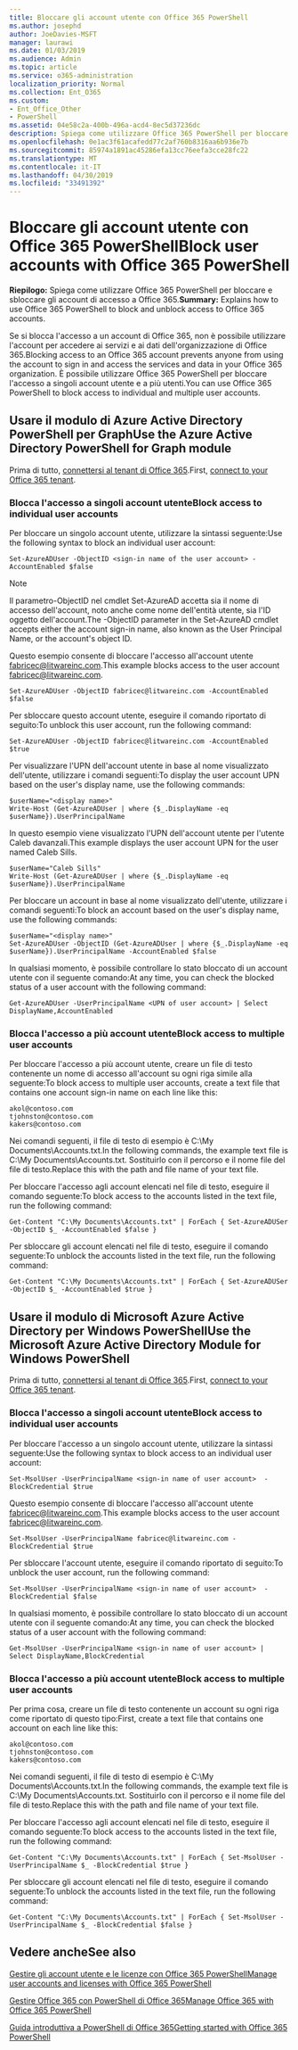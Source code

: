 ```yaml
---
title: Bloccare gli account utente con Office 365 PowerShell
ms.author: josephd
author: JoeDavies-MSFT
manager: laurawi
ms.date: 01/03/2019
ms.audience: Admin
ms.topic: article
ms.service: o365-administration
localization_priority: Normal
ms.collection: Ent_O365
ms.custom:
- Ent_Office_Other
- PowerShell
ms.assetid: 04e58c2a-400b-496a-acd4-8ec5d37236dc
description: Spiega come utilizzare Office 365 PowerShell per bloccare e sbloccare gli account di accesso a Office 365.
ms.openlocfilehash: 0e1ac3f61acafedd77c2af760b8316aa6b936e7b
ms.sourcegitcommit: 85974a1891ac45286efa13cc76eefa3cce28fc22
ms.translationtype: MT
ms.contentlocale: it-IT
ms.lasthandoff: 04/30/2019
ms.locfileid: "33491392"
---
```

# <a name="block-user-accounts-with-office-365-powershell"></a><span data-ttu-id="90f34-103">Bloccare gli account utente con Office 365 PowerShell</span><span class="sxs-lookup"><span data-stu-id="90f34-103">Block user accounts with Office 365 PowerShell</span></span>

<span data-ttu-id="90f34-104">**Riepilogo:**  Spiega come utilizzare Office 365 PowerShell per bloccare e sbloccare gli account di accesso a Office 365.</span><span class="sxs-lookup"><span data-stu-id="90f34-104">**Summary:**  Explains how to use Office 365 PowerShell to block and unblock access to Office 365 accounts.</span></span>
  
<span data-ttu-id="90f34-105">Se si blocca l'accesso a un account di Office 365, non è possibile utilizzare l'account per accedere ai servizi e ai dati dell'organizzazione di Office 365.</span><span class="sxs-lookup"><span data-stu-id="90f34-105">Blocking access to an Office 365 account prevents anyone from using the account to sign in and access the services and data in your Office 365 organization.</span></span> <span data-ttu-id="90f34-106">È possibile utilizzare Office 365 PowerShell per bloccare l'accesso a singoli account utente e a più utenti.</span><span class="sxs-lookup"><span data-stu-id="90f34-106">You can use Office 365 PowerShell to block access to individual and multiple user accounts.</span></span>

## <a name="use-the-azure-active-directory-powershell-for-graph-module"></a><span data-ttu-id="90f34-107">Usare il modulo di Azure Active Directory PowerShell per Graph</span><span class="sxs-lookup"><span data-stu-id="90f34-107">Use the Azure Active Directory PowerShell for Graph module</span></span>

<span data-ttu-id="90f34-108">Prima di tutto, [connettersi al tenant di Office 365](connect-to-office-365-powershell.md#connect-with-the-azure-active-directory-powershell-for-graph-module).</span><span class="sxs-lookup"><span data-stu-id="90f34-108">First, [connect to your Office 365 tenant](connect-to-office-365-powershell.md#connect-with-the-azure-active-directory-powershell-for-graph-module).</span></span>
 
### <a name="block-access-to-individual-user-accounts"></a><span data-ttu-id="90f34-109">Blocca l'accesso a singoli account utente</span><span class="sxs-lookup"><span data-stu-id="90f34-109">Block access to individual user accounts</span></span>

<span data-ttu-id="90f34-110">Per bloccare un singolo account utente, utilizzare la sintassi seguente:</span><span class="sxs-lookup"><span data-stu-id="90f34-110">Use the following syntax to block an individual user account:</span></span>
  
```
Set-AzureADUser -ObjectID <sign-in name of the user account> -AccountEnabled $false
```

> [!NOTE]
> <span data-ttu-id="90f34-111">Il parametro-ObjectID nel cmdlet Set-AzureAD accetta sia il nome di accesso dell'account, noto anche come nome dell'entità utente, sia l'ID oggetto dell'account.</span><span class="sxs-lookup"><span data-stu-id="90f34-111">The -ObjectID parameter in the Set-AzureAD cmdlet accepts either the account sign-in name, also known as the User Principal Name, or the account's object ID.</span></span> 
  
<span data-ttu-id="90f34-112">Questo esempio consente di bloccare l'accesso all'account utente fabricec@litwareinc.com.</span><span class="sxs-lookup"><span data-stu-id="90f34-112">This example blocks access to the user account fabricec@litwareinc.com.</span></span>
  
```
Set-AzureADUser -ObjectID fabricec@litwareinc.com -AccountEnabled $false
```

<span data-ttu-id="90f34-113">Per sbloccare questo account utente, eseguire il comando riportato di seguito:</span><span class="sxs-lookup"><span data-stu-id="90f34-113">To unblock this user account, run the following command:</span></span>
  
```
Set-AzureADUser -ObjectID fabricec@litwareinc.com -AccountEnabled $true
```

<span data-ttu-id="90f34-114">Per visualizzare l'UPN dell'account utente in base al nome visualizzato dell'utente, utilizzare i comandi seguenti:</span><span class="sxs-lookup"><span data-stu-id="90f34-114">To display the user account UPN based on the user's display name, use the following commands:</span></span>
  
```
$userName="<display name>"
Write-Host (Get-AzureADUser | where {$_.DisplayName -eq $userName}).UserPrincipalName

```

<span data-ttu-id="90f34-115">In questo esempio viene visualizzato l'UPN dell'account utente per l'utente Caleb davanzali.</span><span class="sxs-lookup"><span data-stu-id="90f34-115">This example displays the user account UPN for the user named Caleb Sills.</span></span>
  
```
$userName="Caleb Sills"
Write-Host (Get-AzureADUser | where {$_.DisplayName -eq $userName}).UserPrincipalName
```

<span data-ttu-id="90f34-116">Per bloccare un account in base al nome visualizzato dell'utente, utilizzare i comandi seguenti:</span><span class="sxs-lookup"><span data-stu-id="90f34-116">To block an account based on the user's display name, use the following commands:</span></span>
  
```
$userName="<display name>"
Set-AzureADUser -ObjectID (Get-AzureADUser | where {$_.DisplayName -eq $userName}).UserPrincipalName -AccountEnabled $false

```

<span data-ttu-id="90f34-117">In qualsiasi momento, è possibile controllare lo stato bloccato di un account utente con il seguente comando:</span><span class="sxs-lookup"><span data-stu-id="90f34-117">At any time, you can check the blocked status of a user account with the following command:</span></span>
  
```
Get-AzureADUser -UserPrincipalName <UPN of user account> | Select DisplayName,AccountEnabled
```

### <a name="block-access-to-multiple-user-accounts"></a><span data-ttu-id="90f34-118">Blocca l'accesso a più account utente</span><span class="sxs-lookup"><span data-stu-id="90f34-118">Block access to multiple user accounts</span></span>

<span data-ttu-id="90f34-119">Per bloccare l'accesso a più account utente, creare un file di testo contenente un nome di accesso all'account su ogni riga simile alla seguente:</span><span class="sxs-lookup"><span data-stu-id="90f34-119">To block access to multiple user accounts, create a text file that contains one account sign-in name on each line like this:</span></span>
    
  ```
akol@contoso.com
tjohnston@contoso.com
kakers@contoso.com
  ```

<span data-ttu-id="90f34-120">Nei comandi seguenti, il file di testo di esempio è C:\My Documents\Accounts.txt.</span><span class="sxs-lookup"><span data-stu-id="90f34-120">In the following commands, the example text file is C:\My Documents\Accounts.txt.</span></span> <span data-ttu-id="90f34-121">Sostituirlo con il percorso e il nome file del file di testo.</span><span class="sxs-lookup"><span data-stu-id="90f34-121">Replace this with the path and file name of your text file.</span></span>
  
<span data-ttu-id="90f34-122">Per bloccare l'accesso agli account elencati nel file di testo, eseguire il comando seguente:</span><span class="sxs-lookup"><span data-stu-id="90f34-122">To block access to the accounts listed in the text file, run the following command:</span></span>
    
```
Get-Content "C:\My Documents\Accounts.txt" | ForEach { Set-AzureADUSer -ObjectID $_ -AccountEnabled $false }
```

<span data-ttu-id="90f34-123">Per sbloccare gli account elencati nel file di testo, eseguire il comando seguente:</span><span class="sxs-lookup"><span data-stu-id="90f34-123">To unblock the accounts listed in the text file, run the following command:</span></span>
    
```
Get-Content "C:\My Documents\Accounts.txt" | ForEach { Set-AzureADUSer -ObjectID $_ -AccountEnabled $true }
```

## <a name="use-the-microsoft-azure-active-directory-module-for-windows-powershell"></a><span data-ttu-id="90f34-124">Usare il modulo di Microsoft Azure Active Directory per Windows PowerShell</span><span class="sxs-lookup"><span data-stu-id="90f34-124">Use the Microsoft Azure Active Directory Module for Windows PowerShell</span></span>

<span data-ttu-id="90f34-125">Prima di tutto, [connettersi al tenant di Office 365](connect-to-office-365-powershell.md#connect-with-the-microsoft-azure-active-directory-module-for-windows-powershell).</span><span class="sxs-lookup"><span data-stu-id="90f34-125">First, [connect to your Office 365 tenant](connect-to-office-365-powershell.md#connect-with-the-microsoft-azure-active-directory-module-for-windows-powershell).</span></span>

    
### <a name="block-access-to-individual-user-accounts"></a><span data-ttu-id="90f34-126">Blocca l'accesso a singoli account utente</span><span class="sxs-lookup"><span data-stu-id="90f34-126">Block access to individual user accounts</span></span>

<span data-ttu-id="90f34-127">Per bloccare l'accesso a un singolo account utente, utilizzare la sintassi seguente:</span><span class="sxs-lookup"><span data-stu-id="90f34-127">Use the following syntax to block access to an individual user account:</span></span>
  
```
Set-MsolUser -UserPrincipalName <sign-in name of user account>  -BlockCredential $true
```

<span data-ttu-id="90f34-128">Questo esempio consente di bloccare l'accesso all'account utente fabricec@litwareinc.com.</span><span class="sxs-lookup"><span data-stu-id="90f34-128">This example blocks access to the user account fabricec@litwareinc.com.</span></span>
  
```
Set-MsolUser -UserPrincipalName fabricec@litwareinc.com -BlockCredential $true
```

<span data-ttu-id="90f34-129">Per sbloccare l'account utente, eseguire il comando riportato di seguito:</span><span class="sxs-lookup"><span data-stu-id="90f34-129">To unblock the user account, run the following command:</span></span>
  
```
Set-MsolUser -UserPrincipalName <sign-in name of user account>  -BlockCredential $false
```

<span data-ttu-id="90f34-130">In qualsiasi momento, è possibile controllare lo stato bloccato di un account utente con il seguente comando:</span><span class="sxs-lookup"><span data-stu-id="90f34-130">At any time, you can check the blocked status of a user account with the following command:</span></span>
  
```
Get-MsolUser -UserPrincipalName <sign-in name of user account> | Select DisplayName,BlockCredential
```

### <a name="block-access-to-multiple-user-accounts"></a><span data-ttu-id="90f34-131">Blocca l'accesso a più account utente</span><span class="sxs-lookup"><span data-stu-id="90f34-131">Block access to multiple user accounts</span></span>

<span data-ttu-id="90f34-132">Per prima cosa, creare un file di testo contenente un account su ogni riga come riportato di questo tipo:</span><span class="sxs-lookup"><span data-stu-id="90f34-132">First, create a text file that contains one account on each line like this:</span></span>
    
  ```
akol@contoso.com
tjohnston@contoso.com
kakers@contoso.com
  ```
<span data-ttu-id="90f34-133">Nei comandi seguenti, il file di testo di esempio è C:\My Documents\Accounts.txt.</span><span class="sxs-lookup"><span data-stu-id="90f34-133">In the following commands, the example text file is C:\My Documents\Accounts.txt.</span></span> <span data-ttu-id="90f34-134">Sostituirlo con il percorso e il nome file del file di testo.</span><span class="sxs-lookup"><span data-stu-id="90f34-134">Replace this with the path and file name of your text file.</span></span>
    
<span data-ttu-id="90f34-135">Per bloccare l'accesso agli account elencati nel file di testo, eseguire il comando seguente:</span><span class="sxs-lookup"><span data-stu-id="90f34-135">To block access to the accounts listed in the text file, run the following command:</span></span>
    
  ```
  Get-Content "C:\My Documents\Accounts.txt" | ForEach { Set-MsolUser -UserPrincipalName $_ -BlockCredential $true }
  ```
<span data-ttu-id="90f34-136">Per sbloccare gli account elencati nel file di testo, eseguire il comando seguente:</span><span class="sxs-lookup"><span data-stu-id="90f34-136">To unblock the accounts listed in the text file, run the following command:</span></span>
    
  ```
  Get-Content "C:\My Documents\Accounts.txt" | ForEach { Set-MsolUser -UserPrincipalName $_ -BlockCredential $false }
  ```

## <a name="see-also"></a><span data-ttu-id="90f34-137">Vedere anche</span><span class="sxs-lookup"><span data-stu-id="90f34-137">See also</span></span>

[<span data-ttu-id="90f34-138">Gestire gli account utente e le licenze con Office 365 PowerShell</span><span class="sxs-lookup"><span data-stu-id="90f34-138">Manage user accounts and licenses with Office 365 PowerShell</span></span>](manage-user-accounts-and-licenses-with-office-365-powershell.md)
  
[<span data-ttu-id="90f34-139">Gestire Office 365 con PowerShell di Office 365</span><span class="sxs-lookup"><span data-stu-id="90f34-139">Manage Office 365 with Office 365 PowerShell</span></span>](manage-office-365-with-office-365-powershell.md)
  
[<span data-ttu-id="90f34-140">Guida introduttiva a PowerShell di Office 365</span><span class="sxs-lookup"><span data-stu-id="90f34-140">Getting started with Office 365 PowerShell</span></span>](getting-started-with-office-365-powershell.md)
